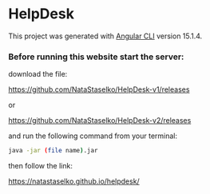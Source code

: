 # HelpDesk

This project was generated with [Angular CLI](https://github.com/angular/angular-cli) version 15.1.4.

### Before running this website start the server:

download the file:

https://github.com/NataStaselko/HelpDesk-v1/releases

or

https://github.com/NataStaselko/HelpDesk-v2/releases

and run the following command from your terminal:
```sh
java -jar (file name).jar 
```

then follow the link:

https://natastaselko.github.io/helpdesk/


